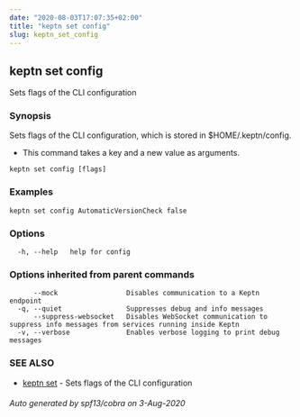 ```yaml
---
date: "2020-08-03T17:07:35+02:00"
title: "keptn set config"
slug: keptn_set_config
---
```

## keptn set config

Sets flags of the CLI configuration

### Synopsis

Sets flags of the CLI configuration, which is stored in $HOME/.keptn/config.

*	This command takes a key and a new value as arguments. 


```
keptn set config [flags]
```

### Examples

```
keptn set config AutomaticVersionCheck false
```

### Options

```
  -h, --help   help for config
```

### Options inherited from parent commands

```
      --mock                 Disables communication to a Keptn endpoint
  -q, --quiet                Suppresses debug and info messages
      --suppress-websocket   Disables WebSocket communication to suppress info messages from services running inside Keptn
  -v, --verbose              Enables verbose logging to print debug messages
```

### SEE ALSO

* [keptn set](../keptn_set/)	 - Sets flags of the CLI configuration

###### Auto generated by spf13/cobra on 3-Aug-2020
